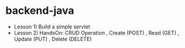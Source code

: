 # backend-java

- Lesson 1) Build a simple servlet
- Lesson 2) HandsOn: CRUD Operation	, Create (POST)	, Read (GET) , Update (PUT)	, Delete (DELETE)	
